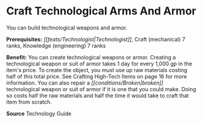 ﻿---
cssclass: [feats]

---
# Craft Technological Arms And Armor

You can build technological weapons and armor.

**Prerequisites:** _[[feats/Technologist|Technologist]]_, Craft (mechanical) 7 ranks, Knowledge (engineering) 7 ranks

**Benefit:** You can create technological weapons or armor. Creating a technological weapon or suit of armor takes 1 day for every 1,000 gp in the item's price. To create the object, you must use up raw materials costing half of this total price. See Crafting High-Tech Items on page 16 for more information. You can also repair a _[[conditions/Broken|broken]]_ technological weapon or suit of armor if it is one that you could make. Doing so costs half the raw materials and half the time it would take to craft that item from scratch.

**Source** Technology Guide
